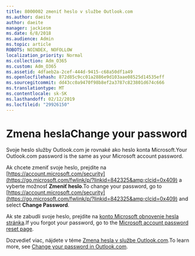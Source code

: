 ```yaml
---
title: 8000002 zmeniť heslo v službe Outlook.com
ms.author: daeite
author: daeite
manager: jackiesm
ms.date: 6/8/2018
ms.audience: Admin
ms.topic: article
ROBOTS: NOINDEX, NOFOLLOW
localization_priority: Normal
ms.collection: Adm_O365
ms.custom: Adm_O365
ms.assetid: 4dfaeb2a-2cef-444d-9415-c68a50df1a49
ms.openlocfilehash: 872d85c9cc01a2886e9d103aae08525d14535eff
ms.sourcegitcommit: dd43cc0a9470f98b8ef2a3787c823801d674c666
ms.translationtype: MT
ms.contentlocale: sk-SK
ms.lasthandoff: 02/12/2019
ms.locfileid: "29926150"
---
```

# <a name="change-your-password"></a><span data-ttu-id="b4d14-102">Zmena hesla</span><span class="sxs-lookup"><span data-stu-id="b4d14-102">Change your password</span></span>

<span data-ttu-id="b4d14-103">Svoje heslo služby Outlook.com je rovnaké ako heslo konta Microsoft.</span><span class="sxs-lookup"><span data-stu-id="b4d14-103">Your Outlook.com password is the same as your Microsoft account password.</span></span>
  
<span data-ttu-id="b4d14-104">Ak chcete zmeniť svoje heslo, prejdite na [https://account.microsoft.com/security](https://go.microsoft.com/fwlink/p/?linkid=842325&amp;clcid=0x409) a vyberte možnosť **Zmeniť heslo**.</span><span class="sxs-lookup"><span data-stu-id="b4d14-104">To change your password, go to [https://account.microsoft.com/security](https://go.microsoft.com/fwlink/p/?linkid=842325&amp;clcid=0x409) and select **Change Password**.</span></span> 
  
<span data-ttu-id="b4d14-105">Ak ste zabudli svoje heslo, prejdite na [konto Microsoft obnovenie hesla stránka](https://go.microsoft.com/fwlink/p/?linkid=841909).</span><span class="sxs-lookup"><span data-stu-id="b4d14-105">If you forgot your password, go to the [Microsoft account password reset page](https://go.microsoft.com/fwlink/p/?linkid=841909).</span></span>
  
<span data-ttu-id="b4d14-106">Dozvedieť viac, nájdete v téme [Zmena hesla v službe Outlook.com](https://go.microsoft.com/fwlink/?linkid=873109).</span><span class="sxs-lookup"><span data-stu-id="b4d14-106">To learn more, see [Change your password in Outlook.com](https://go.microsoft.com/fwlink/?linkid=873109).</span></span>
  

